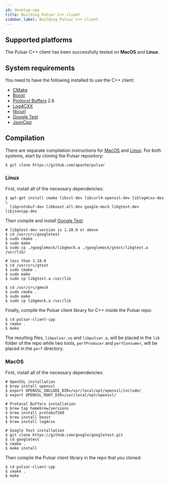 ```yaml
---
id: develop-cpp
title: Building Pulsar C++ client
sidebar_label: Building Pulsar C++ client
---
```


## Supported platforms

The Pulsar C++ client has been successfully tested on **MacOS** and **Linux**.

## System requirements

You need to have the following installed to use the C++ client:

* [CMake](https://cmake.org/)
* [Boost](http://www.boost.org/)
* [Protocol Buffers](https://developers.google.com/protocol-buffers/) 2.6
* [Log4CXX](https://logging.apache.org/log4cxx)
* [libcurl](https://curl.haxx.se/libcurl/)
* [Google Test](https://github.com/google/googletest)
* [JsonCpp](https://github.com/open-source-parsers/jsoncpp)

## Compilation

There are separate compilation instructions for [MacOS](#macos) and [Linux](#linux). For both systems, start by cloning the Pulsar repository:

```shell
$ git clone https://github.com/apache/pulsar
```

### Linux

First, install all of the necessary dependencies:

```shell
$ apt-get install cmake libssl-dev libcurl4-openssl-dev liblog4cxx-dev \
  libprotobuf-dev libboost-all-dev google-mock libgtest-dev libjsoncpp-dev
```

Then compile and install [Google Test](https://github.com/google/googletest):

```shell
# libgtest-dev version is 1.18.0 or above
$ cd /usr/src/googletest
$ sudo cmake .
$ sudo make
$ sudo cp ./googlemock/libgmock.a ./googlemock/gtest/libgtest.a /usr/lib/

# less than 1.18.0
$ cd /usr/src/gtest
$ sudo cmake .
$ sudo make
$ sudo cp libgtest.a /usr/lib

$ cd /usr/src/gmock
$ sudo cmake .
$ sudo make
$ sudo cp libgmock.a /usr/lib
```

Finally, compile the Pulsar client library for C++ inside the Pulsar repo:

```shell
$ cd pulsar-client-cpp
$ cmake .
$ make
```

The resulting files, `libpulsar.so` and `libpulsar.a`, will be placed in the `lib` folder of the repo while two tools, `perfProducer` and `perfConsumer`, will be placed in the `perf` directory.

### MacOS

First, install all of the necessary dependencies:

```shell
# OpenSSL installation
$ brew install openssl
$ export OPENSSL_INCLUDE_DIR=/usr/local/opt/openssl/include/
$ export OPENSSL_ROOT_DIR=/usr/local/opt/openssl/

# Protocol Buffers installation
$ brew tap homebrew/versions
$ brew install protobuf260
$ brew install boost
$ brew install log4cxx

# Google Test installation
$ git clone https://github.com/google/googletest.git
$ cd googletest
$ cmake .
$ make install
```

Then compile the Pulsar client library in the repo that you cloned:

```shell
$ cd pulsar-client-cpp
$ cmake .
$ make
```
